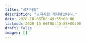 ```yaml
---
title: "공지사항"
description: "공지사항 게시판입니다."
date: 2020-10-06T08:49:55+00:00
lastmod: 2020-10-06T08:49:55+00:00
draft: false
images: []
---
```

